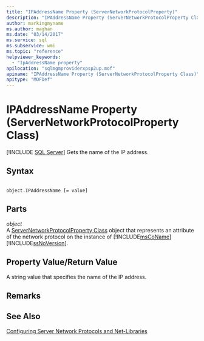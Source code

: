 ```yaml
---
title: "IPAddressName Property (ServerNetworkProtocolProperty)"
description: "IPAddressName Property (ServerNetworkProtocolProperty Class)"
author: markingmyname
ms.author: maghan
ms.date: "03/14/2017"
ms.service: sql
ms.subservice: wmi
ms.topic: "reference"
helpviewer_keywords:
  - "IpAddressName property"
apilocation: "sqlmgmproviderxpsp2up.mof"
apiname: "IPAddressName Property (ServerNetworkProtocolProperty Class)"
apitype: "MOFDef"
---
```

# IPAddressName Property (ServerNetworkProtocolProperty Class)
[!INCLUDE [SQL Server](../../../includes/applies-to-version/sqlserver.md)]
  Gets the name of the IP address.  
  
## Syntax  
  
```  
  
object.IPAddressName [= value]  
```  
  
## Parts  
 *object*  
 A [ServerNetworkProtocolProperty Class](../../../relational-databases/wmi-provider-configuration-classes/servernetworkprotocolproperty-class/servernetworkprotocolproperty-class.md) object that represents an attribute of the network protocol on the instance of [!INCLUDE[msCoName](../../../includes/msconame-md.md)] [!INCLUDE[ssNoVersion](../../../includes/ssnoversion-md.md)].  
  
## Property Value/Return Value  
 A string value that specifies the name of the IP address.  
  
## Remarks  
  
## See Also  
 [Configuring Server Network Protocols and Net-Libraries](https://msdn.microsoft.com/library/ms177485\(v=sql.100\).aspx)  
  
  
